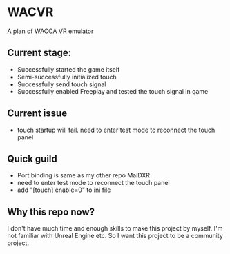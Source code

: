 # WACVR
A plan of WACCA VR emulator

## Current stage:
- Successfully started the game itself
- Semi-successfully initialized touch
- Successfully send touch signal
- Successfully enabled Freeplay and tested the touch signal in game

## Current issue
- touch startup will fail. need to enter test mode to reconnect the touch panel

## Quick guild
- Port binding is same as my other repo MaiDXR
- need to enter test mode to reconnect the touch panel
- add "[touch] enable=0" to ini file

## Why this repo now?
I don't have much time and enough skills to make this project by myself. I'm not familiar with Unreal Engine etc. So I want this project to be a community project.
